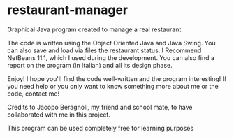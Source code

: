 # restaurant-manager
Graphical Java program created to manage a real restaurant

The code is written using the Object Oriented Java and Java Swing.
You can also save and load via files the restaurant status. I Recommend NetBeans 11.1, which I used during the development. 
You can also find a report on the program (in Italian) and all its design phase.

Enjoy! I hope you'll find the code well-written and the program interesting! 
If you need help or you only want to know something more about me or the code, contact me!

Credits to Jacopo Beragnoli, my friend and school mate, to have collaborated with me in this project.

This program can be used completely free for learning purposes
